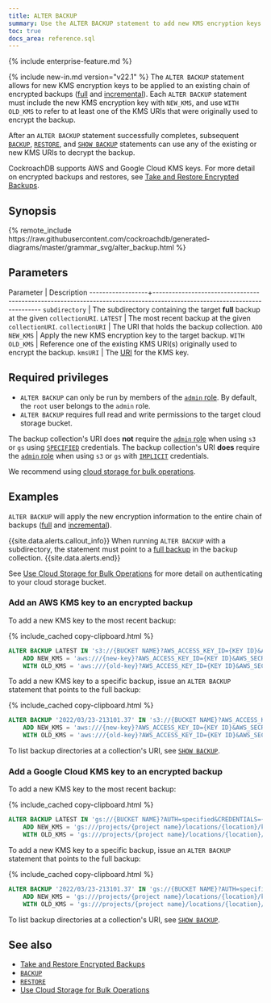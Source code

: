 ```yaml
---
title: ALTER BACKUP
summary: Use the ALTER BACKUP statement to add new KMS encryption keys to backups.
toc: true
docs_area: reference.sql
---
```


{% include enterprise-feature.md %}

{% include new-in.md version="v22.1" %} The `ALTER BACKUP` statement allows for new KMS encryption keys to be applied to an existing chain of encrypted backups ([full](take-full-and-incremental-backups.html#full-backups) and [incremental](take-full-and-incremental-backups.html#incremental-backups)). Each `ALTER BACKUP` statement must include the new KMS encryption key with `NEW_KMS`, and use `WITH OLD_KMS` to refer to at least one of the KMS URIs that were originally used to encrypt the backup.

After an `ALTER BACKUP` statement successfully completes, subsequent [`BACKUP`](backup.html), [`RESTORE`](restore.html), and [`SHOW BACKUP`](show-backup.html) statements can use any of the existing or new KMS URIs to decrypt the backup.

CockroachDB supports AWS and Google Cloud KMS keys. For more detail on encrypted backups and restores, see [Take and Restore Encrypted Backups](take-and-restore-encrypted-backups.html).

## Synopsis

<div>
{% remote_include https://raw.githubusercontent.com/cockroachdb/generated-diagrams/master/grammar_svg/alter_backup.html %}
</div>

## Parameters

Parameter         | Description
------------------+-------------------------------------------------------------------------------------------------------------------------
`subdirectory`    | The subdirectory containing the target **full** backup at the given `collectionURI`.
`LATEST`          | The most recent backup at the given `collectionURI`.
`collectionURI`   | The URI that holds the backup collection.
`ADD NEW_KMS`     | Apply the new KMS encryption key to the target backup.
`WITH OLD_KMS`    | Reference one of the existing KMS URI(s) originally used to encrypt the backup.
`kmsURI`          | The [URI](take-and-restore-encrypted-backups.html#uri-formats) for the KMS key.

## Required privileges

- `ALTER BACKUP` can only be run by members of the [`admin` role](security-reference/authorization.html#admin-role). By default, the `root` user belongs to the `admin` role.
- `ALTER BACKUP` requires full read and write permissions to the target cloud storage bucket.

The backup collection's URI does **not** require the [`admin` role](security-reference/authorization.html#admin-role) when using `s3` or `gs` using [`SPECIFIED`](use-cloud-storage-for-bulk-operations.html#authentication) credentials. The backup collection's URI **does** require the [`admin` role](security-reference/authorization.html#admin-role) when using `s3` or `gs` with [`IMPLICIT`](use-cloud-storage-for-bulk-operations.html#authentication) credentials.

We recommend using [cloud storage for bulk operations](use-cloud-storage-for-bulk-operations.html).

## Examples

`ALTER BACKUP` will apply the new encryption information to the entire chain of backups ([full](take-full-and-incremental-backups.html#full-backups) and [incremental](take-full-and-incremental-backups.html#incremental-backups)).

{{site.data.alerts.callout_info}}
When running `ALTER BACKUP` with a subdirectory, the statement must point to a [full backup](take-full-and-incremental-backups.html#full-backups) in the backup collection.
{{site.data.alerts.end}}

See [Use Cloud Storage for Bulk Operations](use-cloud-storage-for-bulk-operations.html) for more detail on authenticating to your cloud storage bucket.

### Add an AWS KMS key to an encrypted backup

To add a new KMS key to the most recent backup:

{% include_cached copy-clipboard.html %}
~~~ sql
ALTER BACKUP LATEST IN 's3://{BUCKET NAME}?AWS_ACCESS_KEY_ID={KEY ID}&AWS_SECRET_ACCESS_KEY={SECRET ACCESS KEY}'
    ADD NEW_KMS = 'aws:///{new-key}?AWS_ACCESS_KEY_ID={KEY ID}&AWS_SECRET_ACCESS_KEY={SECRET ACCESS KEY}&REGION={location}'
    WITH OLD_KMS = 'aws:///{old-key}?AWS_ACCESS_KEY_ID={KEY ID}&AWS_SECRET_ACCESS_KEY={SECRET ACCESS KEY}&REGION={location}';
~~~

To add a new KMS key to a specific backup, issue an `ALTER BACKUP` statement that points to the full backup:

{% include_cached copy-clipboard.html %}
~~~ sql
ALTER BACKUP '2022/03/23-213101.37' IN 's3://{BUCKET NAME}?AWS_ACCESS_KEY_ID={KEY ID}&AWS_SECRET_ACCESS_KEY={SECRET ACCESS KEY}'
    ADD NEW_KMS = 'aws:///{new-key}?AWS_ACCESS_KEY_ID={KEY ID}&AWS_SECRET_ACCESS_KEY={SECRET ACCESS KEY}&REGION={location}'
    WITH OLD_KMS = 'aws:///{old-key}?AWS_ACCESS_KEY_ID={KEY ID}&AWS_SECRET_ACCESS_KEY={SECRET ACCESS KEY}&REGION={location}';
~~~

To list backup directories at a collection's URI, see [`SHOW BACKUP`](show-backup.html).

### Add a Google Cloud KMS key to an encrypted backup

To add a new KMS key to the most recent backup:

{% include_cached copy-clipboard.html %}
~~~ sql
ALTER BACKUP LATEST IN 'gs://{BUCKET NAME}?AUTH=specified&CREDENTIALS={ENCODED KEY}'
    ADD NEW_KMS = 'gs:///projects/{project name}/locations/{location}/keyRings/{key ring name}/cryptoKeys/{new key}?AUTH=specified&CREDENTIALS={encoded key}'
    WITH OLD_KMS = 'gs:///projects/{project name}/locations/{location}/keyRings/{key ring name}/cryptoKeys/{old key}?AUTH=specified&CREDENTIALS={encoded key}';
~~~

To add a new KMS key to a specific backup, issue an `ALTER BACKUP` statement that points to the full backup:

{% include_cached copy-clipboard.html %}
~~~ sql
ALTER BACKUP '2022/03/23-213101.37' IN 'gs://{BUCKET NAME}?AUTH=specified&CREDENTIALS={ENCODED KEY}'
    ADD NEW_KMS = 'gs:///projects/{project name}/locations/{location}/keyRings/{key ring name}/cryptoKeys/{new key}?AUTH=specified&CREDENTIALS={encoded key}'
    WITH OLD_KMS = 'gs:///projects/{project name}/locations/{location}/keyRings/{key ring name}/cryptoKeys/{old key}?AUTH=specified&CREDENTIALS={encoded key}';
~~~

To list backup directories at a collection's URI, see [`SHOW BACKUP`](show-backup.html).

## See also

- [Take and Restore Encrypted Backups](take-and-restore-encrypted-backups.html)
- [`BACKUP`](backup.html)
- [`RESTORE`](restore.html)
- [Use Cloud Storage for Bulk Operations](use-cloud-storage-for-bulk-operations.html)
